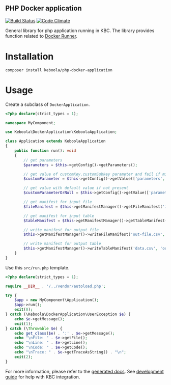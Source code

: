 PHP Docker application
-----------------

[![Build Status](https://travis-ci.org/keboola/php-docker-application.svg?branch=master)](https://travis-ci.org/keboola/php-docker-application)
[![Code Climate](https://codeclimate.com/github/keboola/php-docker-application/badges/gpa.svg)](https://codeclimate.com/github/keboola/php-docker-application)

General library for php application running in KBC. The library provides function related to [Docker Runner](https://github.com/keboola/docker-bundle).

Installation
===============

```
composer install keboola/php-docker-application
```

Usage
============

Create a subclass of `DockerApplication`. 

```php
<?php declare(strict_types = 1);

namespace MyComponent;

use Keboola\DockerApplication\KeboolaApplication;

class Application extends KeboolaApplication
{
    public function run(): void
    {
        // get parameters
        $parameters = $this->getConfig()->getParameters();

        // get value of customKey.customSubkey parameter and fail if missing
        $customParameter = $this->getConfig()->getValue(['parameters', 'customKey', 'customSubkey']);

        // get value with default value if not present
        $customParameterOrNull = $this->getConfig()->getValue(['parameters', 'customKey'], 'someDefaultValue');

        // get manifest for input file
        $fileManifest = $this->getManifestManager()->getFileManifest('input-file.csv');

        // get manifest for input table
        $tableManifest = $this->getManifestManager()->getTableManifest('in.tableName');

        // write manifest for output file
        $this->getManifestManager()->writeFileManifest('out-file.csv', ['tag1', 'tag2']);

        // write manifest for output table
        $this->getManifestManager()->writeTableManifest('data.csv', 'out.report', ['id']);
    }
}

```

Use this `src/run.php` template. 

```php
<?php declare(strict_types = 1);

require __DIR__ . '/../vendor/autoload.php';

try {
    $app = new MyComponent\Application();
    $app->run();
    exit(0);
} catch (\Keboola\DockerApplication\UserException $e) {
    echo $e->getMessage();
    exit(1);
} catch (\Throwable $e) {
    echo get_class($e) . ':' . $e->getMessage();
    echo "\nFile: " . $e->getFile();
    echo "\nLine: " . $e->getLine();
    echo "\nCode: " . $e->getCode();
    echo "\nTrace: " . $e->getTraceAsString() . "\n";
    exit(2);
}
```
For more information, please refer to the [generated docs](https://keboola.github.io/php-docker-application/classes.html). See [development guide](https://developers.keboola.com/extend/component/tutorial/) for help with KBC integration.
